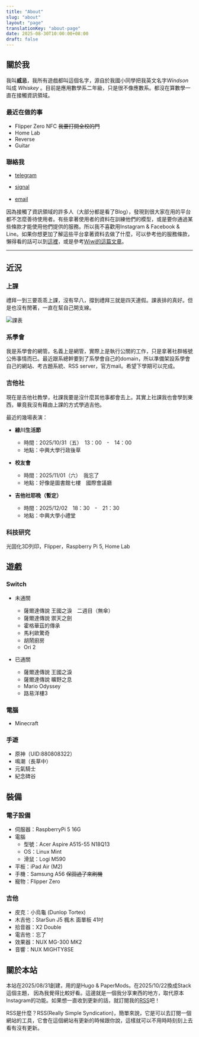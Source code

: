 ```yaml
---
title: "About"
slug: "about"
layout: "page"
translationKey: "about-page"
date: 2025-08-30T10:00:00+08:00
draft: false
---
```



## 關於我

我叫**威忌**，我所有遊戲都叫這個名字，源自於我國小同學把我英文名字*Windson* 叫成 *Whiskey* 。目前是應用數學系二年級，只是很不像應數系。都沒在算數學一直在接觸資訊領域。

### 最近在做的事  
- Flipper Zero NFC ~~我要打開全校的門~~
- Home Lab
- Reverse
- Guitar
 
### 聯絡我　　

- [telegram](https://t.me/windsoncc)

- [signal](https://signal.me/#eu/D5RNM8hXXllyXDyjR5QZuFFLc3mTv1cvwVKjpfFnwFVMvHI-XXpGAp0JuUO-zsrf)  

- [email](mailto:info@windson.cc)　　
  
因為接觸了資訊領域的許多人（大部分都是看了Blog），發現到很大家在用的平台都不怎麼善待使用者。有些拿著使用者的資料在訓練他們的模型，或是要你通過某些條款才能使用他們提供的服務。所以我不喜歡用Instagram & Facebook & Line。如果你想更加了解這些平台拿著資料去做了什麼，可以參考他的服務條款，懶得看的話可以到[這裡](https://tosdr.org/)，或是參考[Wiwi的這篇文章](https://wiwi.blog/blog/line-privacy-policy/)。
***
## 近況

### 上課
禮拜一到三要乖乖上課，沒有早八，撐到禮拜三就是四天連假。課表排的真好。但是也沒有閒著，一直在幫自己開支線。

![課表](/images/about/course.webp)　　

### 系學會
我是系學會的網管。名義上是網管，實際上是執行公關的工作，只是拿著社群帳號公佈事情而已。最近跟系總幹要到了系學會自己的domain，所以準備架設系學會自己的網站、考古題系統、RSS server，官方mail。希望下學期可以完成。

### 吉他社　　
現在是吉他社教學，社課我要是沒什麼其他事都會去上。其實上社課我也會學到東西，畢竟我沒有藉由上課的方式學過吉他。

最近的幾場表演：　　
- **綠川生活節**
  - 時間：2025/10/31（五）　13：00　-　14：00
  - 地點：中興大學行政後草

- **校友會**
  - 時間：2025/11/01（六）　我忘了
  - 地點：好像是圖書館七樓　國際會議廳

- **吉他社耶晚（暫定）**
  - 時間：2025/12/02　18：30　-　21：30
  - 地點：中興大學小禮堂　　

### 科技研究
光固化3D列印，Flipper，Raspberry Pi 5, Home Lab

## 遊戲
### Switch
- 未通關
  - 薩爾達傳說 王國之淚　二週目（無傘）
  - 薩爾達傳說 禦天之劍
  - 霍格華茲的傳承
  - 馬利歐驚奇
  - 胡鬧廚房
  - Ori 2
  
- 已通關
  - 薩爾達傳說 王國之淚
  - 薩爾達傳說 曠野之息
  - Mario Odyssey
  - 路易洋樓3

### 電腦
- Minecraft  
  
### 手遊
- 原神（UID:880808322）
- 鳴潮（長草中）
- 元氣騎士
- 紀念碑谷　　
  
## 裝備
### 電子設備
- 伺服器：RaspberryPi 5 16G
- 電腦
  - 型號：Acer Aspire A515-55 N18Q13
  - OS：Linux Mint
  - 滑鼠：Logi M590
- 平板：iPad Air (M2)
- 手機：Samsung A56 ~~保固過了來刷機~~ 
- 寵物：Flipper Zero
### 吉他
- 皮克：小烏龜 (Dunlop Tortex)
- 木吉他：StarSun J5 楓木 面單板 41吋
- 拾音器：X2 Double
- 電吉他：忘了
- 效果器：NUX MG-300 MK2
- 音響：NUX MIGHTY8SE
  
## 關於本站　　
本站在2025/08/31創建，用的是Hugo & PaperMods。在2025/10/22換成Stack這個主題，
因為我覺得比較好看。這邊就是一個我分享東西的地方，取代原本Instagram的功能。如果想一直收到更新的話，就訂閱我的[RSS](/index.xml)吧！

RSS是什麼？RSS(Really Simple Syndication)，簡單來說，它是可以去訂閱一個網站的工具，它會在這個網站有更新的時候跟你說，這樣就可以不用時時刻刻上去看有沒有更新。


